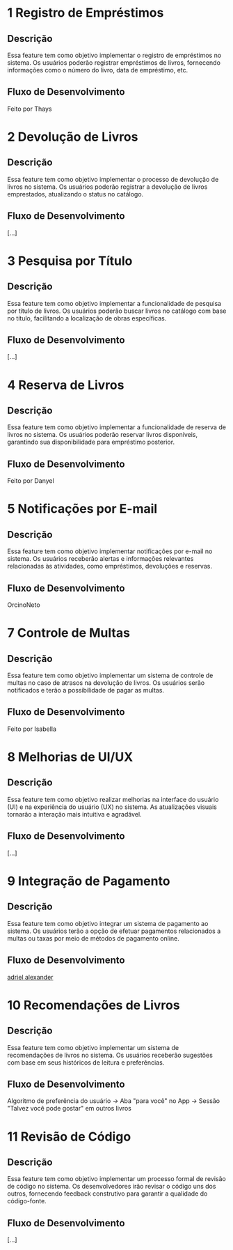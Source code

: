 
# 1 Registro de Empréstimos

## Descrição
Essa feature tem como objetivo implementar o registro de empréstimos no sistema. Os usuários poderão registrar empréstimos de livros, fornecendo informações como o número do livro, data de empréstimo, etc.

## Fluxo de Desenvolvimento

Feito por Thays

# 2 Devolução de Livros

## Descrição
Essa feature tem como objetivo implementar o processo de devolução de livros no sistema. Os usuários poderão registrar a devolução de livros emprestados, atualizando o status no catálogo.


## Fluxo de Desenvolvimento
[...]

# 3 Pesquisa por Título

## Descrição
Essa feature tem como objetivo implementar a funcionalidade de pesquisa por título de livros. Os usuários poderão buscar livros no catálogo com base no título, facilitando a localização de obras específicas.

## Fluxo de Desenvolvimento
[...]

# 4 Reserva de Livros

## Descrição
Essa feature tem como objetivo implementar a funcionalidade de reserva de livros no sistema. Os usuários poderão reservar livros disponíveis, garantindo sua disponibilidade para empréstimo posterior.

## Fluxo de Desenvolvimento

Feito por Danyel

# 5 Notificações por E-mail

## Descrição
Essa feature tem como objetivo implementar notificações por e-mail no sistema. Os usuários receberão alertas e informações relevantes relacionadas às atividades, como empréstimos, devoluções e reservas.

## Fluxo de Desenvolvimento
OrcinoNeto

# 7 Controle de Multas

## Descrição
Essa feature tem como objetivo implementar um sistema de controle de multas no caso de atrasos na devolução de livros. Os usuários serão notificados e terão a possibilidade de pagar as multas.

## Fluxo de Desenvolvimento
Feito por Isabella

# 8 Melhorias de UI/UX

## Descrição
Essa feature tem como objetivo realizar melhorias na interface do usuário (UI) e na experiência do usuário (UX) no sistema. As atualizações visuais tornarão a interação mais intuitiva e agradável.

## Fluxo de Desenvolvimento
[...]

# 9 Integração de Pagamento

## Descrição
Essa feature tem como objetivo integrar um sistema de pagamento ao sistema. Os usuários terão a opção de efetuar pagamentos relacionados a multas ou taxas por meio de métodos de pagamento online.

## Fluxo de Desenvolvimento
[adriel alexander](https://github.com/AdrielProg)

# 10 Recomendações de Livros

## Descrição
Essa feature tem como objetivo implementar um sistema de recomendações de livros no sistema. Os usuários receberão sugestões com base em seus históricos de leitura e preferências.

## Fluxo de Desenvolvimento
Algoritmo de preferência do usuário -> Aba "para você" no App -> Sessão "Talvez você pode gostar" em outros livros


# 11 Revisão de Código

## Descrição
Essa feature tem como objetivo implementar um processo formal de revisão de código no sistema. Os desenvolvedores irão revisar o código uns dos outros, fornecendo feedback construtivo para garantir a qualidade do código-fonte.

## Fluxo de Desenvolvimento
[...]


